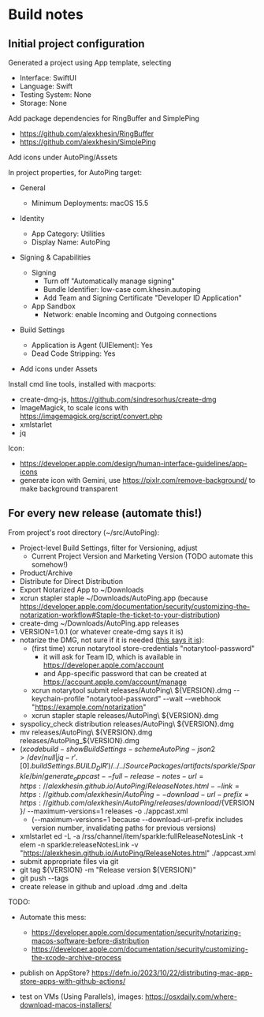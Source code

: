 # Build notes

## Initial project configuration
Generated a project using App template, selecting
* Interface: SwiftUI
* Language: Swift
* Testing System: None
* Storage: None

Add package dependencies for RingBuffer and SimplePing

* https://github.com/alexkhesin/RingBuffer
* https://github.com/alexkhesin/SimplePing

Add icons under AutoPing/Assets

In project properties, for AutoPing target:

* General
  * Minimum Deployments: macOS 15.5
* Identity
  * App Category: Utilities
  * Display Name: AutoPing
* Signing & Capabilities
  * Signing
    * Turn off "Automatically manage signing"
    * Bundle Identifier: low-case com.khesin.autoping
    * Add Team and Signing Certificate "Developer ID Application"
  * App Sandbox
    * Network: enable Incoming and Outgoing connections
* Build Settings
  * Application is Agent (UIElement): Yes
  * Dead Code Stripping: Yes

* Add icons under Assets

Install cmd line tools, installed with macports:

* create-dmg-js, https://github.com/sindresorhus/create-dmg
* ImageMagick, to scale icons with https://imagemagick.org/script/convert.php
* xmlstarlet
* jq

Icon:

* https://developer.apple.com/design/human-interface-guidelines/app-icons
* generate icon with Gemini, use https://pixlr.com/remove-background/ to make background transparent

## For every new release (automate this!)
From project's root directory (~/src/AutoPing):
* Project-level Build Settings, filter for Versioning, adjust
  * Current Project Version and Marketing Version (TODO automate this somehow!)
* Product/Archive
* Distribute for Direct Distribution
* Export Notarized App to ~/Downloads
* xcrun stapler staple ~/Downloads/AutoPing.app (because https://developer.apple.com/documentation/security/customizing-the-notarization-workflow#Staple-the-ticket-to-your-distribution)
* create-dmg ~/Downloads/AutoPing.app releases
* VERSION=1.0.1 (or whatever create-dmg says it is)
* notarize the DMG, not sure if it is needed ([this says it is](https://forum.c-command.com/t/do-i-have-to-notarize-my-dmg-and-my-app-when-distributing/14604)):
  * (first time) xcrun notarytool store-credentials "notarytool-password"
    * it will ask for Team ID, which is available in https://developer.apple.com/account
    * and App-specific password that can be created at https://account.apple.com/account/manage
  * xcrun notarytool submit releases/AutoPing\ ${VERSION}.dmg --keychain-profile "notarytool-password" --wait --webhook "https://example.com/notarization"
  * xcrun stapler staple releases/AutoPing\ ${VERSION}.dmg
* syspolicy_check distribution releases/AutoPing\ ${VERSION}.dmg
* mv releases/AutoPing\ ${VERSION}.dmg releases/AutoPing_${VERSION}.dmg
* $(xcodebuild -showBuildSettings -scheme AutoPing -json 2> /dev/null | jq -r '.[0].buildSettings.BUILD_DIR')/../../SourcePackages/artifacts/sparkle/Sparkle/bin/generate_appcast --full-release-notes-url=https://alexkhesin.github.io/AutoPing/ReleaseNotes.html --link=https://github.com/alexkhesin/AutoPing --download-url-prefix=https://github.com/alexkhesin/AutoPing/releases/download/${VERSION}/ --maximum-versions=1 releases -o ./appcast.xml
  * (--maximum-versions=1 because --download-url-prefix includes version number, invalidating paths for previous versions)
* xmlstarlet ed -L -a /rss/channel/item/sparkle:fullReleaseNotesLink -t elem -n sparkle:releaseNotesLink -v "https://alexkhesin.github.io/AutoPing/ReleaseNotes.html" ./appcast.xml
* submit appropriate files via git
* git tag ${VERSION} -m "Release version ${VERSION}"  
* git push --tags
* create release in github and upload .dmg and .delta

TODO:

* Automate this mess:
  * https://developer.apple.com/documentation/security/notarizing-macos-software-before-distribution
  * https://developer.apple.com/documentation/security/customizing-the-xcode-archive-process

* publish on AppStore? https://defn.io/2023/10/22/distributing-mac-app-store-apps-with-github-actions/

* test on VMs (Using Parallels), images: https://osxdaily.com/where-download-macos-installers/
